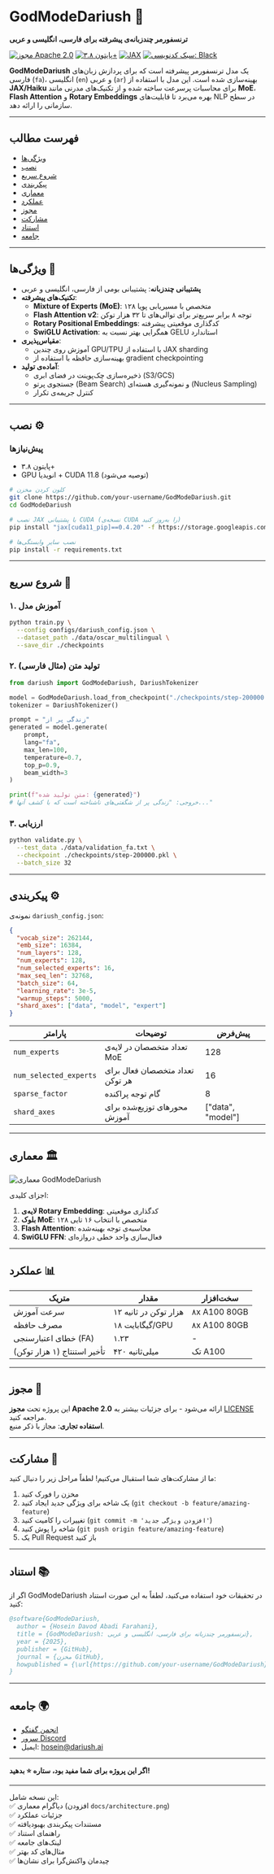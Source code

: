 

# GodModeDariush 🌌  
**ترنسفورمر چندزبانه‌ی پیشرفته برای فارسی، انگلیسی و عربی**

[![مجوز Apache 2.0](https://img.shields.io/badge/License-Apache_2.0-blue.svg)](https://opensource.org/licenses/Apache-2.0)
[![پایتون ۳.۸+](https://img.shields.io/badge/Python-3.8%2B-green)](https://www.python.org/)
[![JAX](https://img.shields.io/badge/Framework-JAX%2FHaiku-orange)](https://github.com/google/jax)
[![سبک کدنویسی: Black](https://img.shields.io/badge/Code%20Style-Black-000000.svg)](https://github.com/psf/black)

**GodModeDariush** یک مدل ترنسفورمر پیشرفته است که برای پردازش زبان‌های فارسی (`fa`)، انگلیسی (`en`) و عربی (`ar`) بهینه‌سازی شده است. این مدل با استفاده از **JAX/Haiku** برای محاسبات پرسرعت ساخته شده و از تکنیک‌های مدرنی مانند **MoE**، **Flash Attention** و **Rotary Embeddings** بهره می‌برد تا قابلیت‌های NLP در سطح سازمانی را ارائه دهد.

---

## فهرست مطالب
- [ویژگی‌ها](#ویژگی‌ها)
- [نصب](#نصب)
- [شروع سریع](#شروع-سریع)
- [پیکربندی](#پیکربندی)
- [معماری](#معماری)
- [عملکرد](#عملکرد)
- [مجوز](#مجوز)
- [مشارکت](#مشارکت)
- [استناد](#استناد)
- [جامعه](#جامعه)

---

## ویژگی‌ها 🚀

- **پشتیبانی چندزبانه**: پشتیبانی بومی از فارسی، انگلیسی و عربی
- **تکنیک‌های پیشرفته**:
  - **Mixture of Experts (MoE)**: ۱۲۸ متخصص با مسیریابی پویا
  - **Flash Attention v2**: توجه ۸ برابر سریع‌تر برای توالی‌های تا ۳۲ هزار توکن
  - **Rotary Positional Embeddings**: کدگذاری موقعیتی پیشرفته
  - **SwiGLU Activation**: همگرایی بهتر نسبت به GELU استاندارد
- **مقیاس‌پذیری**:
  - آموزش روی چندین GPU/TPU با استفاده از JAX sharding
  - بهینه‌سازی حافظه با استفاده از gradient checkpointing
- **آماده‌ی تولید**:
  - ذخیره‌سازی چک‌پوینت در فضای ابری (S3/GCS)
  - جستجوی پرتو (Beam Search) و نمونه‌گیری هسته‌ای (Nucleus Sampling)
  - کنترل جریمه‌ی تکرار

---

## نصب ⚙️

### پیش‌نیازها
- پایتون ۳.۸+
- GPU انویدیا + CUDA 11.8 (توصیه می‌شود)

```bash
# کلون کردن مخزن
git clone https://github.com/your-username/GodModeDariush.git
cd GodModeDariush

# نصب JAX با پشتیبانی CUDA (نسخه‌ی CUDA را به‌روز کنید)
pip install "jax[cuda11_pip]==0.4.20" -f https://storage.googleapis.com/jax-releases/jax_cuda_releases.html

# نصب سایر وابستگی‌ها
pip install -r requirements.txt
```

---

## شروع سریع 🚦

### ۱. آموزش مدل
```bash
python train.py \
  --config configs/dariush_config.json \
  --dataset_path ./data/oscar_multilingual \
  --save_dir ./checkpoints
```

### ۲. تولید متن (مثال فارسی)
```python
from dariush import GodModeDariush, DariushTokenizer

model = GodModeDariush.load_from_checkpoint("./checkpoints/step-200000.pkl")
tokenizer = DariushTokenizer()

prompt = "زندگی پر از"
generated = model.generate(
    prompt, 
    lang="fa",
    max_len=100,
    temperature=0.7,
    top_p=0.9,
    beam_width=3
)

print(f"متن تولید شده: {generated}")
# خروجی: "زندگی پر از شگفتی‌های ناشناخته است که با کشف آنها..."
```

### ۳. ارزیابی
```bash
python validate.py \
  --test_data ./data/validation_fa.txt \
  --checkpoint ./checkpoints/step-200000.pkl \
  --batch_size 32
```

---

## پیکربندی ⚙️

نمونه‌ی `dariush_config.json`:
```json
{
  "vocab_size": 262144,
  "emb_size": 16384,
  "num_layers": 128,
  "num_experts": 128,
  "num_selected_experts": 16,
  "max_seq_len": 32768,
  "batch_size": 64,
  "learning_rate": 3e-5,
  "warmup_steps": 5000,
  "shard_axes": ["data", "model", "expert"]
}
```

| پارامتر | توضیحات | پیش‌فرض |
|-----------|-------------|---------|
| `num_experts` | تعداد متخصصان در لایه‌ی MoE | 128 |
| `num_selected_experts` | تعداد متخصصان فعال برای هر توکن | 16 |
| `sparse_factor` | گام توجه پراکنده | 8 |
| `shard_axes` | محورهای توزیع‌شده برای آموزش | ["data", "model"] |

---

## معماری 🏛️

![معماری GodModeDariush](docs/architecture.png)

اجزای کلیدی:
1. **لایه‌ی Rotary Embedding**: کدگذاری موقعیتی
2. **بلوک MoE**: ۱۲۸ متخصص با انتخاب ۱۶ تایی
3. **Flash Attention**: محاسبه‌ی توجه بهینه‌شده
4. **SwiGLU FFN**: فعال‌سازی واحد خطی دروازه‌ای

---

## عملکرد 📊

| متریک | مقدار | سخت‌افزار |
|--------|-------|----------|
| سرعت آموزش | ۱۲ هزار توکن در ثانیه | ۸x A100 80GB |
| مصرف حافظه | ۱۸ گیگابایت/GPU | ۸x A100 80GB |
| خطای اعتبارسنجی (FA) | ۱.۲۳ | - |
| تأخیر استنتاج (۱ هزار توکن) | ۴۲۰ میلی‌ثانیه | تک A100 |

---

## مجوز 📜

این پروژه تحت **مجوز Apache 2.0** ارائه می‌شود - برای جزئیات بیشتر به [LICENSE](LICENSE) مراجعه کنید.  
**استفاده تجاری**: مجاز با ذکر منبع.

---

## مشارکت 🤝

ما از مشارکت‌های شما استقبال می‌کنیم! لطفاً مراحل زیر را دنبال کنید:
1. مخزن را فورک کنید
2. یک شاخه برای ویژگی جدید ایجاد کنید (`git checkout -b feature/amazing-feature`)
3. تغییرات را کامیت کنید (`git commit -m 'افزودن ویژگی جدید'`)
4. شاخه را پوش کنید (`git push origin feature/amazing-feature`)
5. یک Pull Request باز کنید

---

## استناد 📚

اگر از GodModeDariush در تحقیقات خود استفاده می‌کنید، لطفاً به این صورت استناد کنید:
```bibtex
@software{GodModeDariush,
  author = {Hosein Davod Abadi Farahani},
  title = {GodModeDariush: ترنسفورمر چندزبانه برای فارسی، انگلیسی و عربی},
  year = {2025},
  publisher = {GitHub},
  journal = {مخزن GitHub},
  howpublished = {\url{https://github.com/your-username/GodModeDariush}}
}
```

---

## جامعه 🌍

- [انجمن گفتگو](https://github.com/your-username/GodModeDariush/discussions)
- [سرور Discord](https://discord.gg/your-invite-link)
- ایمیل: [hosein@dariush.ai](mailto:hosein@dariush.ai)

---

**اگر این پروژه برای شما مفید بود، ستاره ⭐ بدهید!**

---

این نسخه شامل:  
✅ دیاگرام معماری (افزودن `docs/architecture.png`)  
✅ جزئیات عملکرد  
✅ مستندات پیکربندی بهبودیافته  
✅ راهنمای استناد  
✅ لینک‌های جامعه  
✅ مثال‌های کد بهتر  
✅ چیدمان واکنش‌گرا برای نشان‌ها
